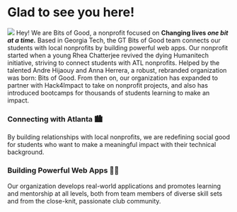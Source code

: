 <h1> Glad to see you here! </h1>
<picture>
  <img src="https://bitsofgood.org/logo-social.png">
</picture>
Hey! We are Bits of Good, a nonprofit focused on <strong>Changing lives <em>one bit at a time.</em></strong> Based in Georgia Tech, the GT Bits of Good team connects our students with local nonprofits by building powerful web apps.
Our nonprofit started when a young Rhea Chatterjee revived the dying Humanitech initiative, striving to connect students with ATL nonprofits. Helped by the talented Andre Hijaouy and Anna Herrera, a robust, rebranded organization was born: Bits of Good.
From then on, our organization has expanded to partner with Hack4Impact to take on nonprofit projects, and also has introduced bootcamps for thousands of students learning to make an impact. 

<h3>Connecting with Atlanta 🏙️</h3>
By building relationships with local nonprofits, we are redefining social good for students who want to make a meaningful impact with their technical background.

<h3>Building Powerful Web Apps 🧑‍💻</h3>
Our organization develops real-world applications and promotes learning and mentorship at all levels, both from team members of diverse skill sets and from the close-knit, passionate club community.
<ul>
